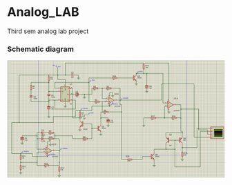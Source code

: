 # Analog_LAB
Third sem analog lab project
### Schematic diagram
![Scematic design][def]

[def]: Screenshot%202023-09-26%20100813.png "Schematic diagram"